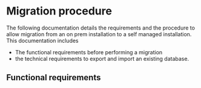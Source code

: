 # Migration procedure

The following documentation details the requirements and the procedure to allow migration from an on prem installation to a self managed installation. This documentation includes

- The functional requirements before performing a migration
- the technical requirements to export and import an existing database.

## Functional requirements
